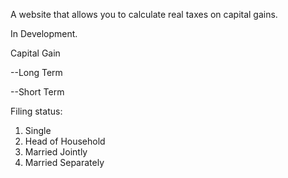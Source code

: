 A website that allows you to calculate real taxes on capital gains.

In Development.


Capital Gain


  --Long Term
  
  
  --Short Term
  
  Filing status:
  1. Single
  2. Head of Household
  3. Married Jointly
  4. Married Separately
  
